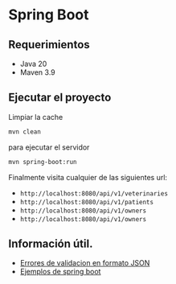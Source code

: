 # Spring Boot

## Requerimientos

- Java 20
- Maven 3.9

## Ejecutar el proyecto

Limpiar la cache

```bash
mvn clean
```

para ejecutar el servidor

```bash
mvn spring-boot:run
```
Finalmente visita cualquier de las siguientes url: 

* `http://localhost:8080/api/v1/veterinaries`
* `http://localhost:8080/api/v1/patients`
* `http://localhost:8080/api/v1/owners`
* `http://localhost:8080/api/v1/owners`

## Información útil.

* [Errores de validacion en formato JSON](https://johndobie.com/blog/validation-errors-in-spring-boot-microservices/)
* [Ejemplos de spring boot](https://github.com/in28minutes/spring-boot-examples/blob/master/README.md)




